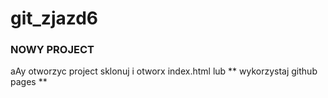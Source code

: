 # git_zjazd6

### NOWY PROJECT

aAy otworzyc project sklonuj i otworx index.html lub ** wykorzystaj github pages **
